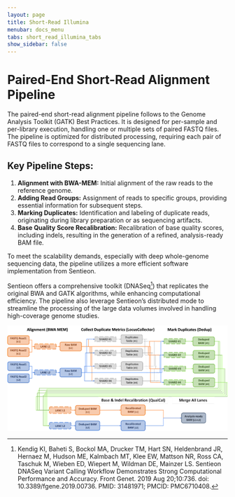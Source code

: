 ```yaml
---
layout: page
title: Short-Read Illumina
menubar: docs_menu
tabs: short_read_illumina_tabs
show_sidebar: false
---
```


# Paired-End Short-Read Alignment Pipeline

The paired-end short-read alignment pipeline follows to the Genome Analysis Toolkit (GATK) Best Practices. It is designed for per-sample and per-library execution, handling one or multiple sets of paired FASTQ files. The pipeline is optimized for distributed processing, requiring each pair of FASTQ files to correspond to a single sequencing lane.

## Key Pipeline Steps:

1. **Alignment with BWA-MEM:** Initial alignment of the raw reads to the reference genome.
2. **Adding Read Groups:** Assignment of reads to specific groups, providing essential information for subsequent steps.
3. **Marking Duplicates:** Identification and labeling of duplicate reads, originating during library preparation or as sequencing artifacts.
4. **Base Quality Score Recalibration:** Recalibration of base quality scores, including indels, resulting in the generation of a refined, analysis-ready BAM file.

To meet the scalability demands, especially with deep whole-genome sequencing data, the pipeline utilizes a more efficient software implementation from Sentieon.

Sentieon offers a comprehensive toolkit (DNASeq[^1]) that replicates the original BWA and GATK algorithms, while enhancing computational efficiency. The pipeline also leverage Sentieon’s distributed mode to streamline the processing of the large data volumes involved in handling high-coverage genome studies.

![Paired-End Short-Read Alignment Pipeline](../../images/short_read_distributed.png)

[^1]: Kendig KI, Baheti S, Bockol MA, Drucker TM, Hart SN, Heldenbrand JR, Hernaez M, Hudson ME, Kalmbach MT, Klee EW, Mattson NR, Ross CA, Taschuk M, Wieben ED, Wiepert M, Wildman DE, Mainzer LS. Sentieon DNASeq Variant Calling Workflow Demonstrates Strong Computational Performance and Accuracy. Front Genet. 2019 Aug 20;10:736. doi: 10.3389/fgene.2019.00736. PMID: 31481971; PMCID: PMC6710408.
